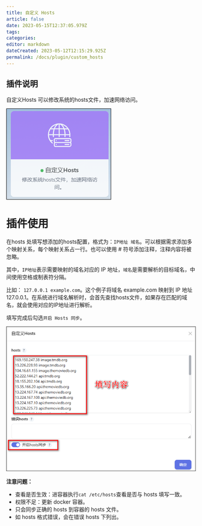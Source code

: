 ```yaml
---
title: 自定义 Hosts
article: false
date: 2023-05-15T12:37:05.979Z
tags:
categories: 
editor: markdown
dateCreated: 2023-05-12T12:15:29.925Z
permalink: /docs/plugin/custom_hosts
---
```


## 插件说明

自定义Hosts 可以修改系统的hosts文件，加速网络访问。

![0201.png](./images/0201.png)



# 插件使用

在hosts 处填写想添加的hosts配置，格式为：`IP地址 域名`。可以根据需求添加多个映射关系，每个映射关系占一行。也可以使用 # 符号添加注释，注释内容将被忽略。

其中，`IP地址`表示需要映射的域名对应的 IP 地址，`域名`是需要解析的目标域名，中间使用空格或制表符分隔。

比如： `127.0.0.1 example.com`。这个例子将域名 example.com 映射到 IP 地址 127.0.0.1。在系统进行域名解析时，会首先查找hosts文件，如果存在匹配的域名，就会使用对应的IP地址进行解析。

填写完成后勾选`开启 Hosts 同步`。

![0202.png](./images/0202.png)


**注意问题：**

- 查看是否生效：进容器执行`cat /etc/hosts`查看是否与 hosts 填写一致。
- 权限不足：更新 docker 容器。
- 只会同步正确的 hosts 到容器的 hosts 文件。
- 如 hosts 格式错误，会在错误 hosts 下列出。
